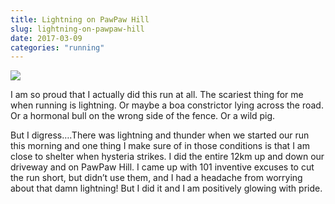 ```yaml
---
title: Lightning on PawPaw Hill
slug: lightning-on-pawpaw-hill
date: 2017-03-09
categories: "running"
---
```


<p><img src="https://res.cloudinary.com/dy6grlu8z/image/upload/v1558841703/lwogxrsskgehvhfilhju.jpg"/></p>
<p>I am so proud that I actually did this run at all. The scariest thing for me when running is lightning. Or maybe a boa constrictor lying across the road. Or a hormonal bull on the wrong side of the fence. Or a wild pig.</p>
<p>But I digress….There was lightning and thunder when we started our run this morning and one thing I make sure of in those conditions is that I am close to shelter when hysteria strikes. I did the entire 12km up and down our driveway and on PawPaw Hill. I came up with 101 inventive excuses to cut the run short, but didn’t use them, and I had a headache from worrying about that damn lightning! But I did it and I am positively glowing with pride.</p>







